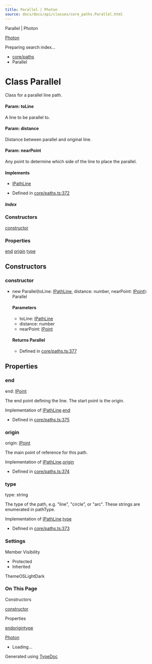```yaml
---
title: Parallel | Photon
source: docs/docs/api/classes/core_paths.Parallel.html
---
```


Parallel | Photon

[Photon](../index.md)




Preparing search index...

* [core/paths](../modules/core_paths.md)
* Parallel

# Class Parallel

Class for a parallel line path.

#### Param: toLine

A line to be parallel to.

#### Param: distance

Distance between parallel and original line.

#### Param: nearPoint

Any point to determine which side of the line to place the parallel.

#### Implements

* [IPathLine](../interfaces/core_schema.IPathLine.md)

* Defined in [core/paths.ts:372](https://github.com/mwhite454/photon/blob/main/packages/photon/src/core/paths.ts#L372)

##### Index

### Constructors

[constructor](#constructor)

### Properties

[end](#end)
[origin](#origin)
[type](#type)

## Constructors

### constructor

* new Parallel(toLine: [IPathLine](../interfaces/core_schema.IPathLine.md), distance: number, nearPoint: [IPoint](../interfaces/core_schema.IPoint.md)): Parallel

  #### Parameters

  + toLine: [IPathLine](../interfaces/core_schema.IPathLine.md)
  + distance: number
  + nearPoint: [IPoint](../interfaces/core_schema.IPoint.md)

  #### Returns Parallel

  + Defined in [core/paths.ts:377](https://github.com/mwhite454/photon/blob/main/packages/photon/src/core/paths.ts#L377)

## Properties

### end

end: [IPoint](../interfaces/core_schema.IPoint.md)

The end point defining the line. The start point is the origin.

Implementation of [IPathLine](../interfaces/core_schema.IPathLine.md).[end](../interfaces/core_schema.IPathLine.md#end)

* Defined in [core/paths.ts:375](https://github.com/mwhite454/photon/blob/main/packages/photon/src/core/paths.ts#L375)

### origin

origin: [IPoint](../interfaces/core_schema.IPoint.md)

The main point of reference for this path.

Implementation of [IPathLine](../interfaces/core_schema.IPathLine.md).[origin](../interfaces/core_schema.IPathLine.md#origin)

* Defined in [core/paths.ts:374](https://github.com/mwhite454/photon/blob/main/packages/photon/src/core/paths.ts#L374)

### type

type: string

The type of the path, e.g. "line", "circle", or "arc". These strings are enumerated in pathType.

Implementation of [IPathLine](../interfaces/core_schema.IPathLine.md).[type](../interfaces/core_schema.IPathLine.md#type)

* Defined in [core/paths.ts:373](https://github.com/mwhite454/photon/blob/main/packages/photon/src/core/paths.ts#L373)

### Settings

Member Visibility

* Protected
* Inherited

ThemeOSLightDark

### On This Page

Constructors

[constructor](#constructor)

Properties

[end](#end)[origin](#origin)[type](#type)

[Photon](../index.md)

* Loading...

Generated using [TypeDoc](https://typedoc.org/)
